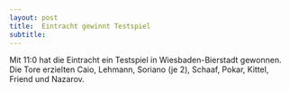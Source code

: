 ```yaml
---
layout: post
title:  Eintracht gewinnt Testspiel
subtitle:  
---
```


Mit 11:0 hat die Eintracht ein Testspiel in Wiesbaden-Bierstadt gewonnen. Die Tore erzielten Caio, Lehmann, Soriano (je 2), Schaaf, Pokar, Kittel, Friend und Nazarov.


